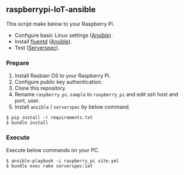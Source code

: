 ## raspberrypi-IoT-ansible

This script make below to your Raspberry Pi.

- Configure basic Linux settings ([Ansible](http://www.ansible.com/)).
- Install [fluentd](http://www.fluentd.org/) ([Ansible](http://www.ansible.com/)).
- Test ([Serverspec](http://serverspec.org/)).

### Prepare

1. Install Rasbian OS to your Raspberry Pi.
1. Configure public key authentication.
1. Clone this repository. 
1. Rename `raspberry_pi.sample` to `raspberry_pi` and edit ssh host and port, user.
1. Install `ansible` / `serverspec` by below command.

```shell
$ pip install -r requirements.txt
$ bundle install
```

### Execute

Execute below commands on your PC.

```shell
$ ansible-playbook -i raspberry_pi site.yml
$ bundle exec rake serverspec:iot
```
